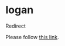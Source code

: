 # logan
Redirect

<!DOCTYPE html>
<html>
  <head>
    <meta http-equiv="refresh" content="7; url='https://hoo.be/imloganwoods'" />
  </head>
  <body>
    <p>Please follow <a href="https://hoo.be/imloganwoods">this link</a>.</p>
  </body>
</html>
